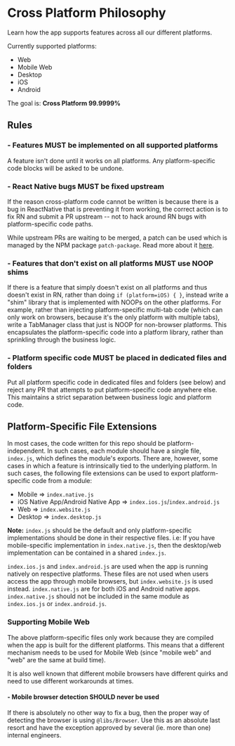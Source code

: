 # Cross Platform Philosophy
Learn how the app supports features across all our different platforms.

Currently supported platforms:
- Web
- Mobile Web
- Desktop
- iOS
- Android

The goal is: **Cross Platform 99.9999%**

## Rules
### - Features MUST be implemented on all supported platforms
A feature isn't done until it works on all platforms. Any platform-specific code blocks will be asked to be undone.

### - React Native bugs MUST be fixed upstream
If the reason cross-platform code cannot be written is because there is a bug in ReactNative that is preventing it from working, the correct action is to fix RN and submit a PR upstream -- not to hack around RN bugs with platform-specific code paths.

While upstream PRs are waiting to be merged, a patch can be used which is managed by the NPM package `patch-package`. Read more about it [here](https://github.com/Expensify/App?tab=readme-ov-file#adding-hybridapp-related-patches).

### - Features that don't exist on all platforms MUST use NOOP shims
If there is a feature that simply doesn't exist on all platforms and thus doesn't exist in RN, rather than doing `if (platform=iOS) { }`, instead write a "shim" library that is implemented with NOOPs on the other platforms.  For example, rather than injecting platform-specific multi-tab code (which can only work on browsers, because it's the only platform with multiple tabs), write a TabManager class that just is NOOP for non-browser platforms.  This encapsulates the platform-specific code into a platform library, rather than sprinkling through the business logic.

### - Platform specific code MUST be placed in dedicated files and folders
Put all platform specific code in dedicated files and folders (see below) and reject any PR that attempts to put platform-specific code anywhere else.  This maintains a strict separation between business logic and platform code.

## Platform-Specific File Extensions
In most cases, the code written for this repo should be platform-independent. In such cases, each module should have a single file, `index.js`, which defines the module's exports. There are, however, some cases in which a feature is intrinsically tied to the underlying platform. In such cases, the following file extensions can be used to export platform-specific code from a module:
- Mobile => `index.native.js`
- iOS Native App/Android Native App => `index.ios.js`/`index.android.js`
- Web => `index.website.js`
- Desktop => `index.desktop.js`

**Note:** `index.js` should be the default and only platform-specific implementations should be done in their respective files. i.e: If you have mobile-specific implementation in `index.native.js`, then the desktop/web implementation can be contained in a shared `index.js`.

`index.ios.js` and `index.android.js` are used when the app is running natively on respective platforms. These files are not used when users access the app through mobile browsers, but `index.website.js` is used instead. `index.native.js` are for both iOS and Android native apps. `index.native.js` should not be included in the same module as `index.ios.js` or `index.android.js`.

### Supporting Mobile Web
The above platform-specific files only work because they are compiled when the app is built for the different platforms. This means that a different mechanism needs to be used for Mobile Web (since "mobile web" and "web" are the same at build time).

It is also well known that different mobile browsers have different quirks and need to use different workarounds at times.

#### - Mobile browser detection SHOULD never be used
If there is absolutely no other way to fix a bug, then the proper way of detecting the browser is using `@libs/Browser`. Use this as an absolute last resort and have the exception approved by several (ie. more than one) internal engineers.
